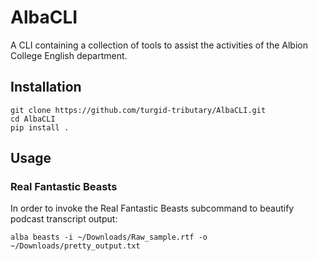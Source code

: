 # AlbaCLI


A CLI containing a collection of tools to assist the activities of the Albion College English
department.


## Installation

```
git clone https://github.com/turgid-tributary/AlbaCLI.git
cd AlbaCLI
pip install .
```


## Usage

### Real Fantastic Beasts

In order to invoke the Real Fantastic Beasts subcommand to beautify podcast transcript output:

```
alba beasts -i ~/Downloads/Raw_sample.rtf -o ~/Downloads/pretty_output.txt
```

